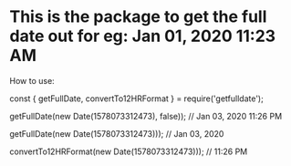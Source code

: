 # This is the package to get the full date out for eg: Jan 01, 2020 11:23 AM

How to use:

const { getFullDate, convertTo12HRFormat } = require('getfulldate');

getFullDate(new Date(1578073312473), false));
// Jan 03, 2020 11:26 PM

getFullDate(new Date(1578073312473)));
// Jan 03, 2020 

convertTo12HRFormat(new Date(1578073312473)));
// 11:26 PM
